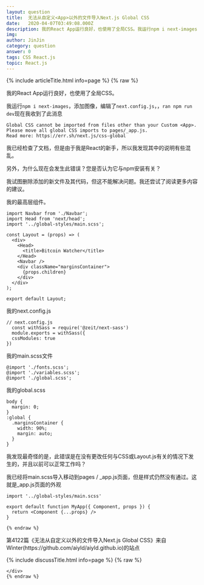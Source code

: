 ```yaml
---
layout: question
title:  无法从自定义<App>以外的文件导入Next.js Global CSS
date:   2020-04-07T03:49:08.000Z
description: 我的React App运行良好，也使用了全局CSS。我运行npm i next-images，添加图像，编辑了next.config.js，，ran ...
img: 
author: JinJin
category: question
answer: 0
tags: CSS React.js
topic: React.js
---
```

<div class="article-root">
  <div class="article">
    {% include articleTitle.html info=page %}
    {% raw %}
    <div class="article-content"><p><font style="vertical-align: inherit;"><font style="vertical-align: inherit;">我的React App运行良好，也使用了全局CSS。</font></font></p>

<p><font style="vertical-align: inherit;"><font style="vertical-align: inherit;">我运行</font></font><code>npm i next-images</code><font style="vertical-align: inherit;"><font style="vertical-align: inherit;">，添加图像，编辑了</font></font><code>next.config.js</code><font style="vertical-align: inherit;"><font style="vertical-align: inherit;">，，</font></font><code>ran npm run dev</code><font style="vertical-align: inherit;"><font style="vertical-align: inherit;">现在我收到了此消息</font></font></p>

<pre><code>Global CSS cannot be imported from files other than your Custom &lt;App&gt;. Please move all global CSS imports to pages/_app.js.<font></font>
Read more: https://err.sh/next.js/css-global<font></font>
</code></pre>

<p><font style="vertical-align: inherit;"><font style="vertical-align: inherit;">我已经检查了文档，但是由于我是React的新手，所以我发现其中的说明有些混乱。</font></font></p>

<p><font style="vertical-align: inherit;"><font style="vertical-align: inherit;">另外，为什么现在会发生此错误？</font><font style="vertical-align: inherit;">您是否认为它与npm安装有关？</font></font></p>

<p><font style="vertical-align: inherit;"><font style="vertical-align: inherit;">我试图删除添加的新文件及其代码，但这不能解决问题。</font><font style="vertical-align: inherit;">我还尝试了阅读更多内容的建议。</font></font></p>

<p><font style="vertical-align: inherit;"><font style="vertical-align: inherit;">我的最高层组件。</font></font></p>

<pre><code>import Navbar from './Navbar';<font></font>
import Head from 'next/head';<font></font>
import '../global-styles/main.scss';<font></font>
<font></font>
const Layout = (props) =&gt; (<font></font>
  &lt;div&gt;<font></font>
    &lt;Head&gt;<font></font>
      &lt;title&gt;Bitcoin Watcher&lt;/title&gt;<font></font>
    &lt;/Head&gt;<font></font>
    &lt;Navbar /&gt;<font></font>
    &lt;div className="marginsContainer"&gt;<font></font>
      {props.children}<font></font>
    &lt;/div&gt;<font></font>
  &lt;/div&gt;<font></font>
);<font></font>
<font></font>
export default Layout;<font></font>
</code></pre>

<p><font style="vertical-align: inherit;"><font style="vertical-align: inherit;">我的next.config.js</font></font></p>

<pre><code>// next.config.js<font></font>
  const withSass = require('@zeit/next-sass')<font></font>
  module.exports = withSass({<font></font>
  cssModules: true<font></font>
})<font></font>
</code></pre>

<p><font style="vertical-align: inherit;"><font style="vertical-align: inherit;">我的main.scss文件</font></font></p>

<pre><code>@import './fonts.scss';<font></font>
@import './variables.scss';<font></font>
@import './global.scss';<font></font>
</code></pre>

<p><font style="vertical-align: inherit;"><font style="vertical-align: inherit;">我的global.scss</font></font></p>

<pre><code>body {<font></font>
  margin: 0;<font></font>
}<font></font>
:global {<font></font>
  .marginsContainer {<font></font>
    width: 90%;<font></font>
    margin: auto;<font></font>
  }<font></font>
}<font></font>
</code></pre>

<p><font style="vertical-align: inherit;"><font style="vertical-align: inherit;">我发现最奇怪的是，此错误是在没有更改任何与CSS或Layout.js有关的情况下发生的，并且以前可以正常工作吗？</font></font></p>

<p><font style="vertical-align: inherit;"><font style="vertical-align: inherit;">我已经将main.scss导入移动到pages / _app.js页面，但是样式仍然没有通过。</font><font style="vertical-align: inherit;">这就是_app.js页面的外观</font></font></p>

<pre><code>import '../global-styles/main.scss'<font></font>
<font></font>
export default function MyApp({ Component, props }) {<font></font>
  return &lt;Component {...props} /&gt;<font></font>
}<font></font>
</code></pre></div>
    {% endraw %}
  </div>
  <p class="winter_mark">第4122篇《无法从自定义<App>以外的文件导入Next.js Global CSS》来自Winter(https://github.com/aiyld/aiyld.github.io)的站点</p>
  <div class="discuss-wrapper">
    {% include discussTitle.html info=page %}
    {% raw %}
    <div class="discuss-list">
    
    </div>
    {% endraw %}
  </div>
<div>
